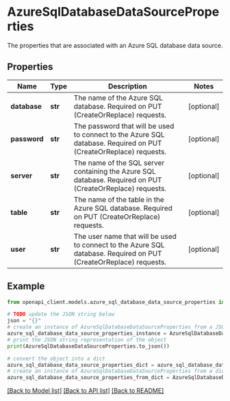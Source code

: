 # AzureSqlDatabaseDataSourceProperties

The properties that are associated with an Azure SQL database data source.

## Properties

Name | Type | Description | Notes
------------ | ------------- | ------------- | -------------
**database** | **str** | The name of the Azure SQL database. Required on PUT (CreateOrReplace) requests. | [optional] 
**password** | **str** | The password that will be used to connect to the Azure SQL database. Required on PUT (CreateOrReplace) requests. | [optional] 
**server** | **str** | The name of the SQL server containing the Azure SQL database. Required on PUT (CreateOrReplace) requests. | [optional] 
**table** | **str** | The name of the table in the Azure SQL database. Required on PUT (CreateOrReplace) requests. | [optional] 
**user** | **str** | The user name that will be used to connect to the Azure SQL database. Required on PUT (CreateOrReplace) requests. | [optional] 

## Example

```python
from openapi_client.models.azure_sql_database_data_source_properties import AzureSqlDatabaseDataSourceProperties

# TODO update the JSON string below
json = "{}"
# create an instance of AzureSqlDatabaseDataSourceProperties from a JSON string
azure_sql_database_data_source_properties_instance = AzureSqlDatabaseDataSourceProperties.from_json(json)
# print the JSON string representation of the object
print(AzureSqlDatabaseDataSourceProperties.to_json())

# convert the object into a dict
azure_sql_database_data_source_properties_dict = azure_sql_database_data_source_properties_instance.to_dict()
# create an instance of AzureSqlDatabaseDataSourceProperties from a dict
azure_sql_database_data_source_properties_from_dict = AzureSqlDatabaseDataSourceProperties.from_dict(azure_sql_database_data_source_properties_dict)
```
[[Back to Model list]](../README.md#documentation-for-models) [[Back to API list]](../README.md#documentation-for-api-endpoints) [[Back to README]](../README.md)


